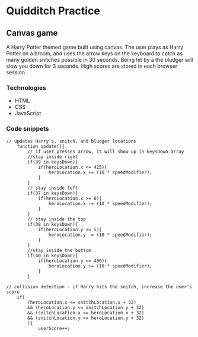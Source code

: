 # Quidditch Practice
## Canvas game

A Harry Potter themed game built using canvas. The user plays as Harry Potter on a broom, and uses the arrow keys on the keyboard to catch as many golden snitches possible in 30 seconds. Being hit by a the bludger will slow you down for 3 seconds. High scores are stored in each browser session.

### Technologies 
- HTML 
- CSS 
- JavaScript 

### Code snippets
```
// updates Harry's, snitch, and bludger locations
	function update(){
		// if user presses arrow, it will show up in keysDown array
		//stay inside right
		if(39 in keysDown){
			if(heroLocation.x <= 425){
				heroLocation.x += (10 * speedModifier);
			}
		}
		// stay inside left
		if(37 in keysDown){
			if(heroLocation.x >= 0){
				heroLocation.x -= (10 * speedModifier);
			}
		}
		// stay inside the top
		if(38 in keysDown){
			if(heroLocation.y >= 5){
				heroLocation.y -= (10 * speedModifier);
			}
		}
		//stay inside the bottom
		if(40 in keysDown){
			if(heroLocation.y <= 400){
				heroLocation.y += (10 * speedModifier);
			}
		}
```

```
// collision detection - if Harry hits the snitch, increase the user's score
	if(
		(heroLocation.x <= snitchLocation.x + 32)
		&& (heroLocation.y <= snitchLocation.y + 32)
		&& (snitchLocation.x <= heroLocation.x + 32)
		&& (snitchLocation.y <= heroLocation.y + 32)
		){
			userScore++;